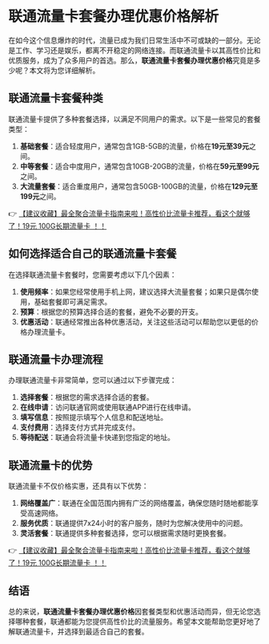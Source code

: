 # 联通流量卡套餐办理优惠价格解析

在如今这个信息爆炸的时代，流量已成为我们日常生活中不可或缺的一部分。无论是工作、学习还是娱乐，都离不开稳定的网络连接。而联通流量卡以其高性价比和优质服务，成为了众多用户的首选。那么，**联通流量卡套餐办理优惠价格**究竟是多少呢？本文将为您详细解析。

## 联通流量卡套餐种类

联通流量卡提供了多种套餐选择，以满足不同用户的需求。以下是一些常见的套餐类型：

1. **基础套餐**：适合轻度用户，通常包含1GB-5GB的流量，价格在**19元至39元**之间。
2. **中等套餐**：适合中度用户，通常包含10GB-20GB的流量，价格在**59元至99元**之间。
3. **大流量套餐**：适合重度用户，通常包含50GB-100GB的流量，价格在**129元至199元**之间。

👉 [【建议收藏】最全聚合流量卡指南来啦！高性价比流量卡推荐，看这个就够了！19元 100G长期流量卡 ！！](https://bit.ly/Liuliangka)

## 如何选择适合自己的联通流量卡套餐

在选择联通流量卡套餐时，您需要考虑以下几个因素：

1. **使用频率**：如果您经常使用手机上网，建议选择大流量套餐；如果只是偶尔使用，基础套餐即可满足需求。
2. **预算**：根据您的预算选择合适的套餐，避免不必要的开支。
3. **优惠活动**：联通经常推出各种优惠活动，关注这些活动可以帮助您以更低的价格办理流量卡。

## 联通流量卡办理流程

办理联通流量卡非常简单，您可以通过以下步骤完成：

1. **选择套餐**：根据您的需求选择合适的套餐。
2. **在线申请**：访问联通官网或使用联通APP进行在线申请。
3. **填写信息**：按照提示填写个人信息和配送地址。
4. **支付费用**：选择支付方式并完成支付。
5. **等待配送**：联通会将流量卡快递到您指定的地址。

## 联通流量卡的优势

联通流量卡不仅价格实惠，还具有以下优势：

1. **网络覆盖广**：联通在全国范围内拥有广泛的网络覆盖，确保您随时随地都能享受高速网络。
2. **服务优质**：联通提供7x24小时的客户服务，随时为您解决使用中的问题。
3. **灵活套餐**：联通提供多种套餐选择，您可以根据需求随时更换套餐。

👉 [【建议收藏】最全聚合流量卡指南来啦！高性价比流量卡推荐，看这个就够了！19元 100G长期流量卡 ！！](https://bit.ly/Liuliangka)

## 结语

总的来说，**联通流量卡套餐办理优惠价格**因套餐类型和优惠活动而异，但无论您选择哪种套餐，联通都能为您提供高性价比的流量服务。希望本文能帮助您更好地了解联通流量卡，并选择到最适合自己的套餐。